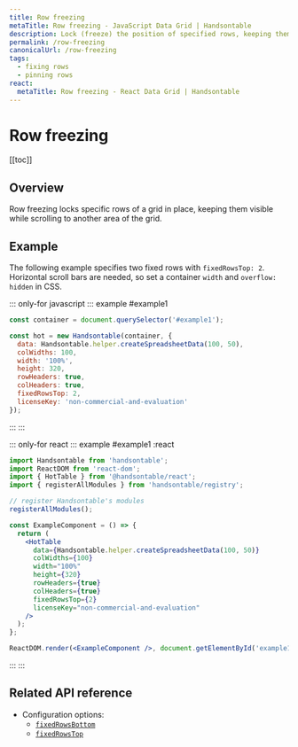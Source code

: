 ```yaml
---
title: Row freezing
metaTitle: Row freezing - JavaScript Data Grid | Handsontable
description: Lock (freeze) the position of specified rows, keeping them visible while scrolling to another area of the grid. This feature is sometimes called "pinned rows".
permalink: /row-freezing
canonicalUrl: /row-freezing
tags:
  - fixing rows
  - pinning rows
react:
  metaTitle: Row freezing - React Data Grid | Handsontable
---
```


# Row freezing

[[toc]]

## Overview
Row freezing locks specific rows of a grid in place, keeping them visible while scrolling to another area of the grid.

## Example

The following example specifies two fixed rows with `fixedRowsTop: 2`. Horizontal scroll bars are needed, so set a container `width` and `overflow: hidden` in CSS.

::: only-for javascript
::: example #example1
```js
const container = document.querySelector('#example1');

const hot = new Handsontable(container, {
  data: Handsontable.helper.createSpreadsheetData(100, 50),
  colWidths: 100,
  width: '100%',
  height: 320,
  rowHeaders: true,
  colHeaders: true,
  fixedRowsTop: 2,
  licenseKey: 'non-commercial-and-evaluation'
});
```
:::
:::

::: only-for react
::: example #example1 :react
```jsx
import Handsontable from 'handsontable';
import ReactDOM from 'react-dom';
import { HotTable } from '@handsontable/react';
import { registerAllModules } from 'handsontable/registry';

// register Handsontable's modules
registerAllModules();

const ExampleComponent = () => {
  return (
    <HotTable
      data={Handsontable.helper.createSpreadsheetData(100, 50)}
      colWidths={100}
      width="100%"
      height={320}
      rowHeaders={true}
      colHeaders={true}
      fixedRowsTop={2}
      licenseKey="non-commercial-and-evaluation"
    />
  );
};

ReactDOM.render(<ExampleComponent />, document.getElementById('example1'));
```
:::
:::


## Related API reference

- Configuration options:
  - [`fixedRowsBottom`](@/api/options.md#fixedrowsbottom)
  - [`fixedRowsTop`](@/api/options.md#fixedrowstop)
